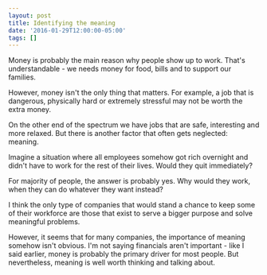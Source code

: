 ```yaml
---
layout: post
title: Identifying the meaning
date: '2016-01-29T12:00:00-05:00'
tags: []
---
```

Money is probably the main reason why people show up to work. That's understandable - we needs money for food, bills and to support our families.

However, money isn't the only thing that matters. For example, a job that is dangerous, physically hard or extremely stressful may not be worth the extra money.

On the other end of the spectrum we have jobs that are safe, interesting and more relaxed. But there is another factor that often gets neglected: meaning.

Imagine a situation where all employees somehow got rich overnight and didn't have to work for the rest of their lives. Would they quit immediately?

For majority of people, the answer is probably yes. Why would they work, when they can do whatever they want instead?

I think the only type of companies that would stand a chance to keep some of their workforce are those that exist to serve a bigger purpose and solve meaningful problems.

However, it seems that for many companies, the importance of meaning somehow isn't obvious. I'm not saying financials aren't important - like I said earlier, money is probably the primary driver for most people. But nevertheless, meaning is well worth thinking and talking about.
